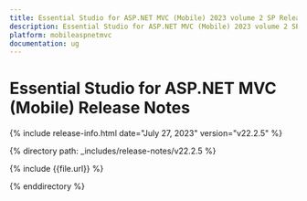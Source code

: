 ```yaml
---
title: Essential Studio for ASP.NET MVC (Mobile) 2023 volume 2 SP Release Release Notes  
description: Essential Studio for ASP.NET MVC (Mobile) 2023 volume 2 SP Release Release Notes  
platform: mobileaspnetmvc
documentation: ug
---
```


# Essential Studio for ASP.NET MVC (Mobile)  Release Notes  

{% include release-info.html date="July 27, 2023"  version="v22.2.5" %} 

{% directory path: _includes/release-notes/v22.2.5 %}

{% include {{file.url}} %}

{% enddirectory %}
